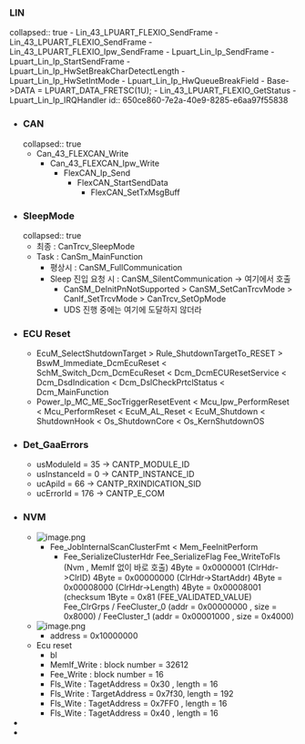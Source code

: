 ### LIN
collapsed:: true
	- Lin_43_LPUART_FLEXIO_SendFrame
		- Lin_43_LPUART_FLEXIO_SendFrame
			- Lin_43_LPUART_FLEXIO_Ipw_SendFrame
				- Lpuart_Lin_Ip_SendFrame
					- Lpuart_Lin_Ip_StartSendFrame
						- Lpuart_Lin_Ip_HwSetBreakCharDetectLength
						- Lpuart_Lin_Ip_HwSetIntMode
						- Lpuart_Lin_Ip_HwQueueBreakField
							- Base->DATA = LPUART_DATA_FRETSC(1U);
	- Lin_43_LPUART_FLEXIO_GetStatus
	- Lpuart_Lin_Ip_IRQHandler
	  id:: 650ce860-7e2a-40e9-8285-e6aa97f55838
- ### CAN
  collapsed:: true
	- Can_43_FLEXCAN_Write
		- Can_43_FLEXCAN_Ipw_Write
			- FlexCAN_Ip_Send
				- FlexCAN_StartSendData
					- FlexCAN_SetTxMsgBuff
- ### SleepMode
  collapsed:: true
	- 최종 : CanTrcv_SleepMode
	- Task : CanSm_MainFunction
		- 평상시 : CanSM_FullCommunication
		- Sleep 진입 요청 시 : CanSM_SilentCommunication  -> 여기에서 호출
			- CanSM_DeInitPnNotSupported > CanSM_SetCanTrcvMode > CanIf_SetTrcvMode > CanTrcv_SetOpMode
			- UDS 진행 중에는 여기에 도달하지 않더라
- ### ECU Reset
	- EcuM_SelectShutdownTarget > Rule_ShutdownTargetTo_RESET > BswM_Immediate_DcmEcuReset < SchM_Switch_Dcm_DcmEcuReset < Dcm_DcmECUResetService < Dcm_DsdIndication < Dcm_DslCheckPrtclStatus < Dcm_MainFunction
	- Power_Ip_MC_ME_SocTriggerResetEvent < Mcu_Ipw_PerformReset < Mcu_PerformReset < EcuM_AL_Reset < EcuM_Shutdown < ShutdownHook < Os_ShutdownCore < Os_KernShutdownOS
- ### Det_GaaErrors
	- usModuleId = 35 -> CANTP_MODULE_ID
	- usInstanceId = 0 -> CANTP_INSTANCE_ID
	- ucApiId = 66 -> CANTP_RXINDICATION_SID
	- ucErrorId = 176 -> CANTP_E_COM
- ###  NVM
	- ![image.png](../assets/image_1716360479184_0.png)
		- Fee_JobInternalScanClusterFmt < Mem_FeeInitPerform
			- Fee_SerializeClusterHdr
			  Fee_SerializeFlag
			  Fee_WriteToFls  (Nvm , MemIf 없이 바로 호출)
			  4Byte  = 0x0000001 (ClrHdr->ClrID)
			  4Byte = 0x00000000 (ClrHdr->StartAddr)
			  4Byte = 0x00008000 (ClrHdr->Length)
			  4Byte = 0x00008001 (checksum
			  1Byte = 0x81 (FEE_VALIDATED_VALUE)
			  Fee_ClrGrps / FeeCluster_0 (addr = 0x00000000 , size = 0x8000) / FeeCluster_1 (addr = 0x00001000 , size = 0x4000)
	- ![image.png](../assets/image_1716362677474_0.png)
		- address = 0x10000000
	- Ecu reset
		- bl
		- MemIf_Write : block number = 32612
		- Fee_Write : block number = 16
		- Fls_Wite : TagetAddress = 0x30 , length = 16
		- Fls_Write : TargetAddress = 0x7f30, length = 192
		- Fls_Wite : TagetAddress = 0x7FF0 , length = 16
		- Fls_Wite : TagetAddress = 0x40 , length = 16
-
-